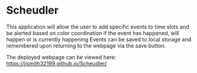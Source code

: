 # Scheudler

This application will allow the user to add specific events to time slots and be alerted based on color coordination if the event has happened, will happen or is currently happening
Events can be saved to local storage and remembered upon returning to the webpage via the save button.

The deployed webpage can be viewed here: 
https://jjsmith32199.github.io/Scheudler/

